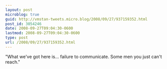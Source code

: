 ```yaml
---
layout: post
microblog: true
guid: http://vmstan-tweets.micro.blog/2008/09/27/937159352.html
post_id: 3054246
date: 2008-09-27T09:04:30-0600
lastmod: 2008-09-27T09:04:30-0600
type: post
url: /2008/09/27/937159352.html
---
```

"What we've got here is... failure to communicate. Some men you just can't reach."
